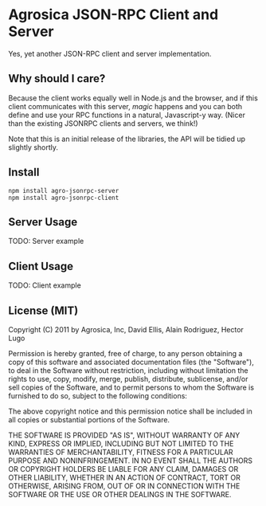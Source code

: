 # Agrosica JSON-RPC Client and Server

Yes, yet another JSON-RPC client and server implementation.

## Why should I care?

Because the client works equally well in Node.js and the browser, and if this client communicates with this server, *magic* happens and you can both define and use your RPC functions in a natural, Javascript-y way. (Nicer than the existing JSONRPC clients and servers, we think!)

Note that this is an initial release of the libraries, the API will be tidied up slightly shortly.

## Install

    npm install agro-jsonrpc-server
    npm install agro-jsonrpc-client

## Server Usage

TODO: Server example

## Client Usage

TODO: Client example

## License (MIT)

Copyright (C) 2011 by Agrosica, Inc, David Ellis, Alain Rodriguez, Hector Lugo

Permission is hereby granted, free of charge, to any person obtaining a copy
of this software and associated documentation files (the "Software"), to deal
in the Software without restriction, including without limitation the rights
to use, copy, modify, merge, publish, distribute, sublicense, and/or sell
copies of the Software, and to permit persons to whom the Software is
furnished to do so, subject to the following conditions:

The above copyright notice and this permission notice shall be included in
all copies or substantial portions of the Software.

THE SOFTWARE IS PROVIDED "AS IS", WITHOUT WARRANTY OF ANY KIND, EXPRESS OR
IMPLIED, INCLUDING BUT NOT LIMITED TO THE WARRANTIES OF MERCHANTABILITY,
FITNESS FOR A PARTICULAR PURPOSE AND NONINFRINGEMENT. IN NO EVENT SHALL THE
AUTHORS OR COPYRIGHT HOLDERS BE LIABLE FOR ANY CLAIM, DAMAGES OR OTHER
LIABILITY, WHETHER IN AN ACTION OF CONTRACT, TORT OR OTHERWISE, ARISING FROM,
OUT OF OR IN CONNECTION WITH THE SOFTWARE OR THE USE OR OTHER DEALINGS IN
THE SOFTWARE.
